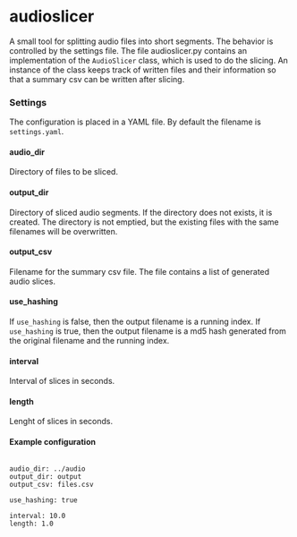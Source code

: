 # audioslicer

A small tool for splitting audio files into short segments. The behavior is controlled by the settings file.
The file audioslicer.py contains an implementation of the `AudioSlicer` class, which is used to do the slicing. An 
instance of the class keeps track of written files and their information so that a summary csv can be written after 
slicing. 

### Settings
The configuration is placed in a YAML file. By default the filename is `settings.yaml`. 

#### audio_dir
Directory of files to be sliced.

#### output_dir
Directory of sliced audio segments. If the directory does not exists, it is created. The directory is not emptied, but 
the existing files with the same filenames will be overwritten.  

#### output_csv
Filename for the summary csv file. The file contains a list of generated audio slices. 

#### use_hashing
If `use_hashing` is false, then the output filename is a running index. If `use_hashing` is true, then the output 
filename is a md5 hash generated from the original filename and the running index. 

#### interval
Interval of slices in seconds.

#### length
Lenght of slices in seconds. 

#### Example configuration
```

audio_dir: ../audio
output_dir: output
output_csv: files.csv

use_hashing: true

interval: 10.0
length: 1.0

```